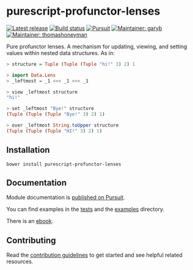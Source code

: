 # purescript-profunctor-lenses

[![Latest release](http://img.shields.io/github/release/purescript-contrib/purescript-profunctor-lenses.svg)](https://github.com/purescript-contrib/purescript-profunctor-lenses/releases)
[![Build status](https://travis-ci.org/purescript-contrib/purescript-profunctor-lenses.svg?branch=master)](https://travis-ci.org/purescript-contrib/purescript-profunctor-lenses)
[![Pursuit](http://pursuit.purescript.org/packages/purescript-profunctor-lenses/badge)](http://pursuit.purescript.org/packages/purescript-profunctor-lenses/)
[![Maintainer: garyb](https://img.shields.io/badge/maintainer-garyb-lightgrey.svg)](http://github.com/garyb)
[![Maintainer: thomashoneyman](https://img.shields.io/badge/maintainer-thomashoneyman-lightgrey.svg)](http://github.com/thomashoneyman)

Pure profunctor lenses. A mechanism for updating, viewing, and setting
values within nested data structures. As in:

```purescript
> structure = Tuple (Tuple (Tuple "hi!" 3) 2) 1

> import Data.Lens
> _leftmost = _1 <<< _1 <<< _1

> view _leftmost structure
"hi!"

> set _leftmost "Bye!" structure 
(Tuple (Tuple (Tuple "Bye!" 3) 2) 1)

> over _leftmost String.toUpper structure
(Tuple (Tuple (Tuple "HI!" 3) 2) 1)

```


## Installation

```
bower install purescript-profunctor-lenses
```

## Documentation

Module documentation is [published on Pursuit](http://pursuit.purescript.org/packages/purescript-profunctor-lenses).

You can find examples in the [tests](test/Main.purs) and the [examples](examples/README.md) directory.

There is an [ebook](https://leanpub.com/lenses).

## Contributing

Read the [contribution guidelines](https://github.com/purescript-contrib/purescript-profunctor-lenses/blob/master/.github/contributing.md) to get started and see helpful related resources.
